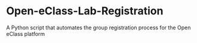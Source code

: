 # Open-eClass-Lab-Registration
A Python script that automates the group registration process for the Open eClass platform
